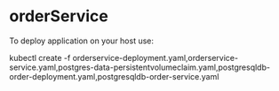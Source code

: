 # orderService

To deploy application on your host use:

kubectl create -f orderservice-deployment.yaml,orderservice-service.yaml,postgres-data-persistentvolumeclaim.yaml,postgresqldb-order-deployment.yaml,postgresqldb-order-service.yaml
